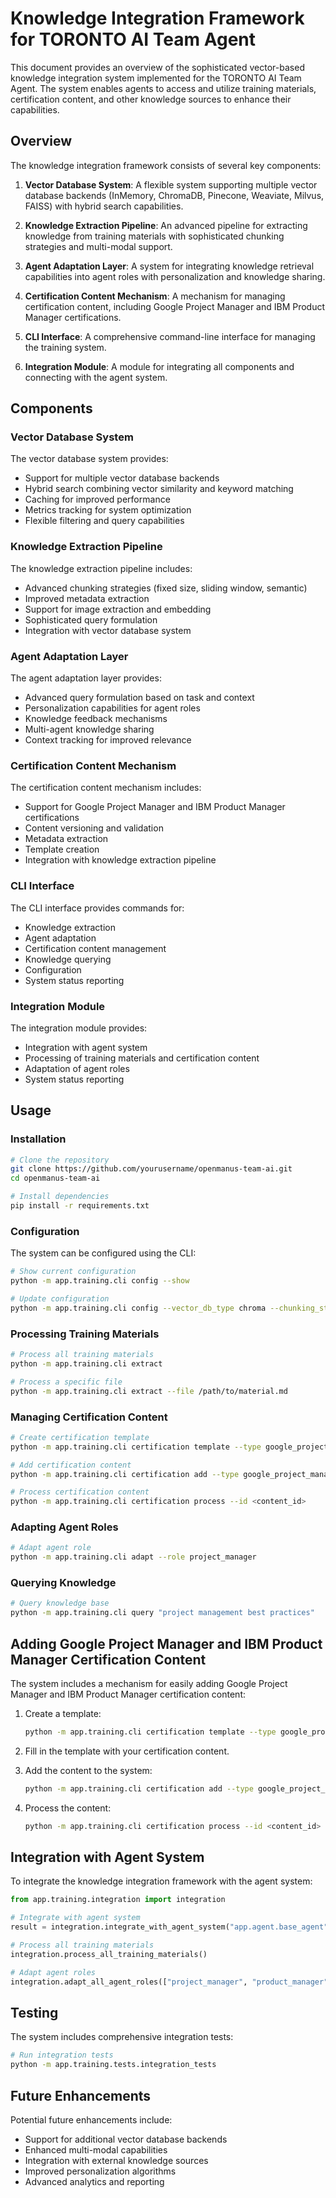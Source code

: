 # Knowledge Integration Framework for TORONTO AI Team Agent

This document provides an overview of the sophisticated vector-based knowledge integration system implemented for the TORONTO AI Team Agent. The system enables agents to access and utilize training materials, certification content, and other knowledge sources to enhance their capabilities.

## Overview

The knowledge integration framework consists of several key components:

1. **Vector Database System**: A flexible system supporting multiple vector database backends (InMemory, ChromaDB, Pinecone, Weaviate, Milvus, FAISS) with hybrid search capabilities.

2. **Knowledge Extraction Pipeline**: An advanced pipeline for extracting knowledge from training materials with sophisticated chunking strategies and multi-modal support.

3. **Agent Adaptation Layer**: A system for integrating knowledge retrieval capabilities into agent roles with personalization and knowledge sharing.

4. **Certification Content Mechanism**: A mechanism for managing certification content, including Google Project Manager and IBM Product Manager certifications.

5. **CLI Interface**: A comprehensive command-line interface for managing the training system.

6. **Integration Module**: A module for integrating all components and connecting with the agent system.

## Components

### Vector Database System

The vector database system provides:

- Support for multiple vector database backends
- Hybrid search combining vector similarity and keyword matching
- Caching for improved performance
- Metrics tracking for system optimization
- Flexible filtering and query capabilities

### Knowledge Extraction Pipeline

The knowledge extraction pipeline includes:

- Advanced chunking strategies (fixed size, sliding window, semantic)
- Improved metadata extraction
- Support for image extraction and embedding
- Sophisticated query formulation
- Integration with vector database system

### Agent Adaptation Layer

The agent adaptation layer provides:

- Advanced query formulation based on task and context
- Personalization capabilities for agent roles
- Knowledge feedback mechanisms
- Multi-agent knowledge sharing
- Context tracking for improved relevance

### Certification Content Mechanism

The certification content mechanism includes:

- Support for Google Project Manager and IBM Product Manager certifications
- Content versioning and validation
- Metadata extraction
- Template creation
- Integration with knowledge extraction pipeline

### CLI Interface

The CLI interface provides commands for:

- Knowledge extraction
- Agent adaptation
- Certification content management
- Knowledge querying
- Configuration
- System status reporting

### Integration Module

The integration module provides:

- Integration with agent system
- Processing of training materials and certification content
- Adaptation of agent roles
- System status reporting

## Usage

### Installation

```bash
# Clone the repository
git clone https://github.com/yourusername/openmanus-team-ai.git
cd openmanus-team-ai

# Install dependencies
pip install -r requirements.txt
```

### Configuration

The system can be configured using the CLI:

```bash
# Show current configuration
python -m app.training.cli config --show

# Update configuration
python -m app.training.cli config --vector_db_type chroma --chunking_strategy semantic
```

### Processing Training Materials

```bash
# Process all training materials
python -m app.training.cli extract

# Process a specific file
python -m app.training.cli extract --file /path/to/material.md
```

### Managing Certification Content

```bash
# Create certification template
python -m app.training.cli certification template --type google_project_manager

# Add certification content
python -m app.training.cli certification add --type google_project_manager --path /path/to/content

# Process certification content
python -m app.training.cli certification process --id <content_id>
```

### Adapting Agent Roles

```bash
# Adapt agent role
python -m app.training.cli adapt --role project_manager
```

### Querying Knowledge

```bash
# Query knowledge base
python -m app.training.cli query "project management best practices"
```

## Adding Google Project Manager and IBM Product Manager Certification Content

The system includes a mechanism for easily adding Google Project Manager and IBM Product Manager certification content:

1. Create a template:
   ```bash
   python -m app.training.cli certification template --type google_project_manager
   ```

2. Fill in the template with your certification content.

3. Add the content to the system:
   ```bash
   python -m app.training.cli certification add --type google_project_manager --path /path/to/content
   ```

4. Process the content:
   ```bash
   python -m app.training.cli certification process --id <content_id>
   ```

## Integration with Agent System

To integrate the knowledge integration framework with the agent system:

```python
from app.training.integration import integration

# Integrate with agent system
result = integration.integrate_with_agent_system("app.agent.base_agent")

# Process all training materials
integration.process_all_training_materials()

# Adapt agent roles
integration.adapt_all_agent_roles(["project_manager", "product_manager", "developer"])
```

## Testing

The system includes comprehensive integration tests:

```bash
# Run integration tests
python -m app.training.tests.integration_tests
```

## Future Enhancements

Potential future enhancements include:

- Support for additional vector database backends
- Enhanced multi-modal capabilities
- Integration with external knowledge sources
- Improved personalization algorithms
- Advanced analytics and reporting
